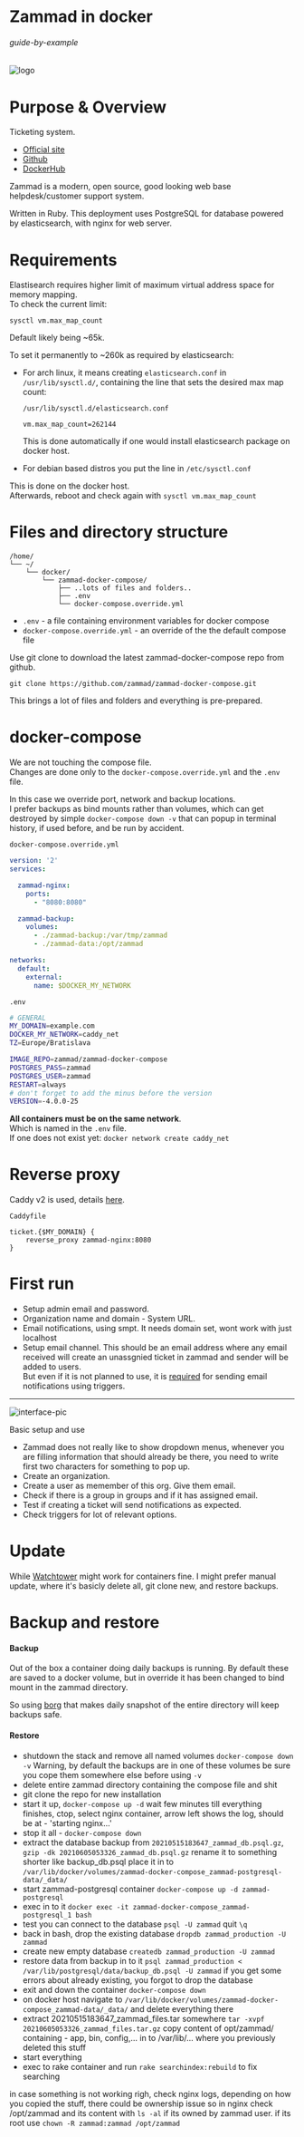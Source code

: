 # Zammad in docker

###### guide-by-example

![logo](https://i.imgur.com/cuL1Vm7.png)

# Purpose & Overview

Ticketing system.

* [Official site](https://zammad.org/)
* [Github](https://github.com/zammad/zammad)
* [DockerHub](https://hub.docker.com/r/zammad/zammad-docker-compose)

Zammad is a modern, open source, good looking web base
helpdesk/customer support system.

Written in Ruby. This deployment uses PostgreSQL for database
powered by elasticsearch, with nginx for web server.

# Requirements

Elastisearch requires higher limit of maximum virtual address space for memory mapping.<br>
To check the current limit:

`sysctl vm.max_map_count`

Default likely being \~65k.

To set it permanently to \~260k as required by elasticsearch:

* For arch linux, it means creating `elasticsearch.conf` in `/usr/lib/sysctl.d/`,
containing the line that sets the desired  max map count:

  `/usr/lib/sysctl.d/elasticsearch.conf`
  ```
  vm.max_map_count=262144
  ```
  This is done automatically if one would install elasticsearch package on docker host.

* For debian based distros you put the line in `/etc/sysctl.conf`

This is done on the docker host.<br>
Afterwards, reboot and check again with `sysctl vm.max_map_count`

# Files and directory structure

```
/home/
└── ~/
    └── docker/
        └── zammad-docker-compose/
            ├── ..lots of files and folders..
            ├── .env
            └── docker-compose.override.yml
```

* `.env` - a file containing environment variables for docker compose
* `docker-compose.override.yml` - an override of the  the default compose file

Use git clone to download the latest zammad-docker-compose repo from github.

`git clone https://github.com/zammad/zammad-docker-compose.git`

This brings a lot of files and folders and everything is pre-prepared.<br>

# docker-compose

We are not touching the compose file.<br>
Changes are done only to the `docker-compose.override.yml` and the `.env` file.

In this case we override port, network and backup locations.<br>
I prefer backups as bind mounts rather than volumes,
which can get destroyed by simple `docker-compose down -v`
that can popup in terminal history, if used before, and be run by accident.

`docker-compose.override.yml`
```yml
version: '2'
services:

  zammad-nginx:
    ports:
      - "8080:8080"

  zammad-backup:
    volumes:
      - ./zammad-backup:/var/tmp/zammad
      - ./zammad-data:/opt/zammad

networks:
  default:
    external:
      name: $DOCKER_MY_NETWORK
```

`.env`
```bash
# GENERAL
MY_DOMAIN=example.com
DOCKER_MY_NETWORK=caddy_net
TZ=Europe/Bratislava

IMAGE_REPO=zammad/zammad-docker-compose
POSTGRES_PASS=zammad
POSTGRES_USER=zammad
RESTART=always
# don't forget to add the minus before the version
VERSION=-4.0.0-25
```

**All containers must be on the same network**.<br>
Which is named in the `.env` file.<br>
If one does not exist yet: `docker network create caddy_net`



# Reverse proxy

Caddy v2 is used, details
[here](https://github.com/DoTheEvo/selfhosted-apps-docker/tree/master/caddy_v2).<br>

`Caddyfile`
```
ticket.{$MY_DOMAIN} {
    reverse_proxy zammad-nginx:8080
}
```

# First run

* Setup admin email and password.
* Organization name and domain - System URL.
* Email notifications, using smpt. It needs domain set,
  wont work with just localhost
* Setup email channel.
  This should be an email address where any email received
  will create an unassgnied ticket in zammad and sender will be added to users.<br>
  But even if it is not planned to use,
  it is [required](https://github.com/zammad/zammad/issues/2352) for sending
  email notifications using triggers. 

---

![interface-pic](https://i.imgur.com/zstwSqN.png)

Basic setup and use

* Zammad does not really like to show dropdown menus, whenever you are filling
  information that should already be there,
  you need to write first two characters for something to pop up.
* Create an organization.
* Create a user as memember of this org. Give them email.
* Check if there is a group in groups and if it has assigned email.
* Test if creating a ticket will send notifications as expected.
* Check triggers for lot of relevant options.

# Update

While [Watchtower](https://github.com/DoTheEvo/selfhosted-apps-docker/tree/master/watchtower)
might work for containers fine.
I might prefer manual update, where it's basicly delete all, git clone new, and restore backups.

# Backup and restore

#### Backup

Out of the box a container doing daily backups is running.
By default these are saved to a docker volume, but in override it has been changed
to bind mount in the zammad directory.

So using [borg](https://github.com/DoTheEvo/selfhosted-apps-docker/tree/master/borg_backup)
that makes daily snapshot of the entire directory will keep backups safe.<br>

  
#### Restore

* shutdown the stack and remove all named volumes
  `docker-compose down -v`
  Warning, by default the backups are in one of these volumes
  be sure you cope them somewhere else before using `-v`
* delete entire zammad directory containing the compose file and shit
* git clone the repo for new installation
* start it up,
  `docker-compose up -d`
  wait few minutes till everything finishes,
  ctop, select nginx container, arrow left shows the log,
  should be at - 'starting nginx...'
* stop it all - `docker-compose down`
* extract the database backup from `20210515183647_zammad_db.psql.gz`,
  `gzip -dk 20210605053326_zammad_db.psql.gz`
  rename it to something shorter like backup_db.psql
  place it in to `/var/lib/docker/volumes/zammad-docker-compose_zammad-postgresql-data/_data/`
* start zammad-postgresql container
  `docker-compose up -d zammad-postgresql`
* exec in to it `docker exec -it zammad-docker-compose_zammad-postgresql_1 bash`
* test you can connect to the database `psql -U zammad`
  quit `\q`
* back in bash, drop the existing database `dropdb zammad_production -U zammad`
* create new empty database `createdb zammad_production -U zammad`
* restore data from backup in to it 
  `psql zammad_production < /var/lib/postgresql/data/backup_db.psql -U zammad`
  if you get some errors about already existing, you forgot to drop the database
* exit and down the container
  `docker-compose down`
* on docker host navigate to `/var/lib/docker/volumes/zammad-docker-compose_zammad-data/_data/`
  and delete everything there
* extract 20210515183647_zammad_files.tar somewhere
  `tar -xvpf 20210605053326_zammad_files.tar.gz`
  copy content of opt/zammad/ containing - app, bin, config,...
  in to /var/lib/...  where you previously deleted this stuff
* start everything
* exec to rake container and run `rake searchindex:rebuild` to fix searching


in case something is not working righ, check nginx logs,
depending on how you copied the stuff, there could be ownership issue
so in nginx check /opt/zammad and its content with `ls -al`
if its owned by zammad user.
if its root use `chown -R zammad:zammad /opt/zammad`
